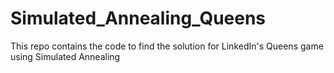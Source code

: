 # Simulated_Annealing_Queens
This repo contains the code to find the solution for LinkedIn's Queens game using Simulated Annealing
